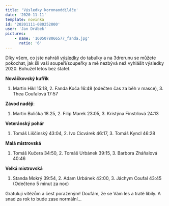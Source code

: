 ```yaml
---
title: 'Výsledky koronaoddíláče'
date: '2020-11-11'
template: novinka
id: '20201111-080252000'
user: 'Jan Drábek'
pictures:
    - name: '1605078066577_fanda.jpg'
      ratio: '6'
---
```

Díky všem, co jste nahráli [výsledky](https://docs.google.com/spreadsheets/d/1Koo_w29gd3vg2TdwjkFgSKiliYIx3zpMcWCijNoU1kM/edit?usp=sharing) do tabulky a na 3drerunu se můžete pokochat, jak šli vaši soupeři/soupeřky a mě nezbývá než vyhlášit výsledky 2020. Bohužel letos bez štafet.

**Nováčkovský kufřík**

1.  Martin Hikl 15:18, 2. Fanda Koča 16:48 (odečten čas za běh v masce), 3. Thea Coufalová 17:57

**Závod nadějí**:

1.  Martin Bulička  18.25, 2. Filip Marek 23:05, 3. Kristýna Finstrlová 24:13

**Veteránský pohár**

1.  Tomáš Liščinský 43:04, 2. Ivo Cicvárek 46:17, 3. Tomáš Kyncl 46:28

**Malá mistrovská**

1.  Tomáš Kučera 34:50, 2. Tomáš Urbánek 39:15, 3. Barbora Zháňalová 40:46

**Velká mistrovská**

1.  Standa Mokrý 39:54, 2. Adam Urbánek 42:00, 3. Jáchym Coufal 43:45 (Odečteno 5 minut za noc)

Gratuluji vítězům a čest poraženým! Doufám, že se Vám les a tratě líbily. A snad za rok to bude zase normální...
